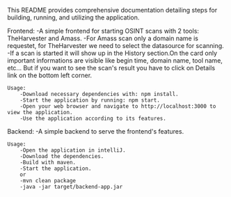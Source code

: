 This README provides comprehensive documentation detailing steps for building, running, and utilizing the application.

Frontend:
	-A simple frontend for starting OSINT scans with 2 tools: TheHarvester and Amass.
	-For Amass scan only a domain name is requestet, for TheHarvester we need to select the datasource for scanning.
	-If a scan is started it will show up in the History section.On the card only important informations are visible like begin time, domain name, tool name, etc... But if you want to see the scan's result you have to click on Details link on the bottom left corner.
	
	Usage:
		-Download necessary dependencies with: npm install.
		-Start the application by running: npm start.
		-Open your web browser and navigate to http://localhost:3000 to view the application.
		-Use the application according to its features.
		

Backend:
	-A simple backend to serve the frontend's features.
	
	Usage:
		-Open the application in intelliJ.
		-Download the dependencies.
		-Build with maven.
		-Start the application.
		or
		-mvn clean package
		-java -jar target/backend-app.jar
		

